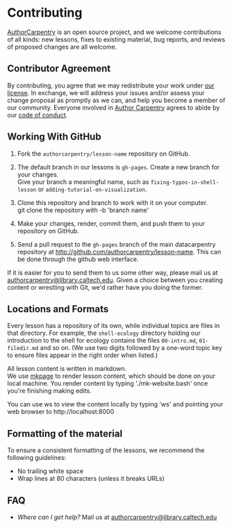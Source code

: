 
# Contributing

[AuthorCarpentry](http://authorcarpentry.github.io) is an open source project,
and we welcome contributions of all kinds:
new lessons,
fixes to existing material,
bug reports,
and reviews of proposed changes are all welcome.

## Contributor Agreement

By contributing,
you agree that we may redistribute your work under 
[our license](http://authorcarpentry.github.io/license).
In exchange,
we will address your issues and/or assess your change proposal as promptly as
we can,
and help you become a member of our community.
Everyone involved in [Author Carpentry](http://authorcarpentry.github.io)
agrees to abide by our [code of
conduct](http://authorcarpentry.github.io/about/code-of-conduct).

## Working With GitHub

1.  Fork the `authorcarpentry/lesson-name` repository on GitHub.  

2.  The default branch in our lessons is `gh-pages`. Create a 
    new branch for your changes.  
    Give your branch a meaningful name,
    such as `fixing-typos-in-shell-lesson`
    or `adding-tutorial-on-visualization`.

3.  Clone this repository and branch to work with it on your computer.  
    git clone the repository with -b 'branch name'

4.  Make your changes, render, commit them, and push them to your repository on GitHub.

5.  Send a pull request to the `gh-pages` branch of the main datacarpentry
    repository at http://github.com/authorcarpentry/lesson-name. This can
    be done through the github web interface. 

If it is easier for you to send them to us some other way,
please mail us at
[authorcarpentry@library.caltech.edu](mailto:authorcarpentry@library.caltech.edu).
Given a choice between you creating content or wrestling with Git,
we'd rather have you doing the former.

## Locations and Formats

Every lesson has a repository of its own, while individual topics are files
in that directory.  For example, the `shell-ecology` directory holding our
introduction to the shell for ecology contains the files `00-intro.md`, 
`01-filedir.md` and so on.  (We use two digits followed by a one-word topic 
key to ensure files
appear in the right order when listed.)

All lesson content is written in markdown.  
We use [mkpage](https://github.com/caltechlibrary/mkpage) to render lesson
content, which should be done on your local machine.  You render content by 
typing './mk-website.bash' once you're finishing making edits.

You can use ws to view the content locally by typing 'ws' and pointing your
web browser to http://localhost:8000


## Formatting of the material

To ensure a consistent formatting of the lessons, we recommend the following
guidelines:

- No trailing white space
- Wrap lines at 80 characters (unless it breaks URLs)

## FAQ

- *Where can I get help?*
Mail us at [authorcarpentry@library.caltech.edu](mailto:authorcarpentry@library.caltech.edu)
